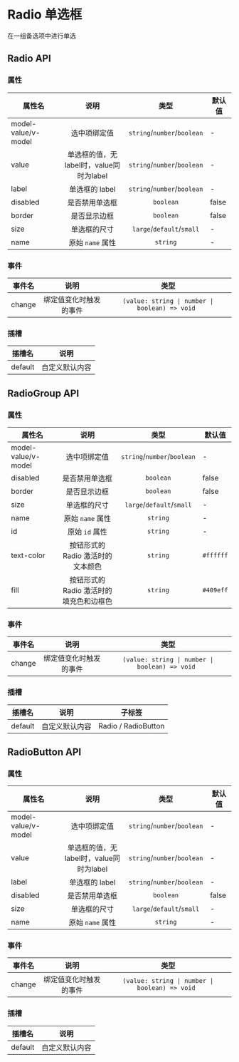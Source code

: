 # Radio 单选框

在一组备选项中进行单选

<!--@include: ./basic/index.md-->

<!--@include: ./border/index.md-->

<!--@include: ./button/index.md-->

<!--@include: ./disabled/index.md-->

<!--@include: ./size/index.md-->

<script lang="ts" setup>
import { ref } from 'vue'
const radioBasic = ref(1)
const radioGroupBasic = ref(1)

const border = ref(1)
const borderGroup = ref(1)
const borderGroupDisabled = ref(1)

const button = ref('button1')
const buttonGroup = ref('button1')
const large = ref('button1')
const small = ref('button1')
const style = ref('button1')

const disabled = ref(1)

const largeRadio = ref(1)
const defaultRadio = ref(1)
const smallRadio = ref(1)
</script>

## Radio API

### 属性

| 属性名              |                  说明                   |            类型             | 默认值 |
| ------------------- | :-------------------------------------: | :-------------------------: | ------ |
| model-value/v-model |              选中项绑定值               | `string`/`number`/`boolean` | -      |
| value               | 单选框的值，无label时，value同时为label | `string`/`number`/`boolean` | -      |
| label               |             单选框的 label              | `string`/`number`/`boolean` | -      |
| disabled            |             是否禁用单选框              |          `boolean`          | false  |
| border              |              是否显示边框               |          `boolean`          | false  |
| size                |              单选框的尺寸               |  `large`/`default`/`small`  | -      |
| name                |            原始 `name` 属性             |          `string`           | -      |

### 事件

| 事件名 |          说明          |                      类型                       |
| ------ | :--------------------: | :---------------------------------------------: |
| change | 绑定值变化时触发的事件 | `(value: string \| number \| boolean) => void ` |

### 插槽

| 插槽名  |      说明      |
| ------- | :------------: |
| default | 自定义默认内容 |

## RadioGroup API

### 属性

| 属性名              |                  说明                   |            类型             | 默认值    |
| ------------------- | :-------------------------------------: | :-------------------------: | --------- |
| model-value/v-model |              选中项绑定值               | `string`/`number`/`boolean` | -         |
| disabled            |             是否禁用单选框              |          `boolean`          | false     |
| border              |              是否显示边框               |          `boolean`          | false     |
| size                |              单选框的尺寸               |  `large`/`default`/`small`  | -         |
| name                |            原始 `name` 属性             |          `string`           | -         |
| id                  |             原始 `id` 属性              |          `string`           | -         |
| text-color          |    按钮形式的 Radio 激活时的文本颜色    |          `string`           | `#ffffff` |
| fill                | 按钮形式的 Radio 激活时的填充色和边框色 |          `string`           | `#409eff` |

### 事件

| 事件名 |          说明          |                      类型                       |
| ------ | :--------------------: | :---------------------------------------------: |
| change | 绑定值变化时触发的事件 | `(value: string \| number \| boolean) => void ` |

### 插槽

| 插槽名  |      说明      |       子标签        |
| ------- | :------------: | :-----------------: |
| default | 自定义默认内容 | Radio / RadioButton |

## RadioButton API

### 属性

| 属性名              |                  说明                   |            类型             | 默认值 |
| ------------------- | :-------------------------------------: | :-------------------------: | ------ |
| model-value/v-model |              选中项绑定值               | `string`/`number`/`boolean` | -      |
| value               | 单选框的值，无label时，value同时为label | `string`/`number`/`boolean` | -      |
| label               |             单选框的 label              | `string`/`number`/`boolean` | -      |
| disabled            |             是否禁用单选框              |          `boolean`          | false  |
| size                |              单选框的尺寸               |  `large`/`default`/`small`  | -      |
| name                |            原始 `name` 属性             |          `string`           | -      |

### 事件

| 事件名 |          说明          |                      类型                       |
| ------ | :--------------------: | :---------------------------------------------: |
| change | 绑定值变化时触发的事件 | `(value: string \| number \| boolean) => void ` |

### 插槽

| 插槽名  |      说明      |
| ------- | :------------: |
| default | 自定义默认内容 |
